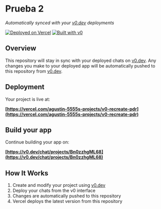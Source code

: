 # Prueba 2 

*Automatically synced with your [v0.dev](https://v0.dev) deployments*

[![Deployed on Vercel](https://img.shields.io/badge/Deployed%20on-Vercel-black?style=for-the-badge&logo=vercel)](https://vercel.com/agustin-5555s-projects/v0-recreate-pdr)
[![Built with v0](https://img.shields.io/badge/Built%20with-v0.dev-black?style=for-the-badge)](https://v0.dev/chat/projects/Bn0zzhgML68)

## Overview

This repository will stay in sync with your deployed chats on [v0.dev](https://v0.dev).
Any changes you make to your deployed app will be automatically pushed to this repository from [v0.dev](https://v0.dev).

## Deployment

Your project is live at:

**[https://vercel.com/agustin-5555s-projects/v0-recreate-pdr](https://vercel.com/agustin-5555s-projects/v0-recreate-pdr)**

## Build your app

Continue building your app on:

**[https://v0.dev/chat/projects/Bn0zzhgML68](https://v0.dev/chat/projects/Bn0zzhgML68)**

## How It Works

1. Create and modify your project using [v0.dev](https://v0.dev)
2. Deploy your chats from the v0 interface
3. Changes are automatically pushed to this repository
4. Vercel deploys the latest version from this repository